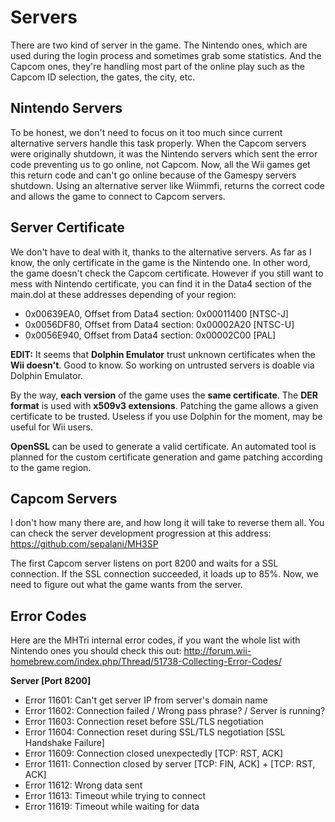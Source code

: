 # Servers
There are two kind of server in the game. The Nintendo ones, which are used during the login process and sometimes grab some statistics. And the Capcom ones, they're handling most part of the online play such as the Capcom ID selection, the gates, the city, etc.



Nintendo Servers
----------------
To be honest, we don't need to focus on it too much since current alternative servers handle this task properly. When the Capcom servers were originally shutdown, it was the Nintendo servers which sent the error code preventing us to go online, not Capcom. Now, all the Wii games get this return code and can't go online because of the Gamespy servers shutdown. Using an alternative server like Wiimmfi, returns the correct code and allows the game to connect to Capcom servers.



Server Certificate
------------------
We don't have to deal with it, thanks to the alternative servers. As far as I know, the only certificate in the game is the Nintendo one. In other word, the game doesn't check the Capcom certificate. However if you still want to mess with Nintendo certificate, you can find it in the Data4 section of the main.dol at these addresses depending of your region:
 * 0x00639EA0, Offset from Data4 section: 0x00011400 [NTSC-J]
 * 0x0056DF80, Offset from Data4 section: 0x00002A20 [NTSC-U]
 * 0x0056E940, Offset from Data4 section: 0x00002C00 [PAL]

**EDIT:** It seems that **Dolphin Emulator** trust unknown certificates when the **Wii doesn't**. Good to know. So working on untrusted servers is doable via Dolphin Emulator.

By the way, **each version** of the game uses the **same certificate**. The **DER format** is used with **x509v3 extensions**. Patching the game allows a given certificate to be trusted. Useless if you use Dolphin for the moment, may be useful for Wii users.

**OpenSSL** can be used to generate a valid certificate. An automated tool is planned for the custom certificate generation and game patching according to the game region.



Capcom Servers
--------------
I don't how many there are, and how long it will take to reverse them all. You can check the server development progression at this address: https://github.com/sepalani/MH3SP

The first Capcom server listens on port 8200 and waits for a SSL connection. If the SSL connection succeeded, it loads up to 85%. Now, we need to figure out what the game wants from the server.



Error Codes
-----------
Here are the MHTri internal error codes, if you want the whole list with Nintendo ones you should check this out: http://forum.wii-homebrew.com/index.php/Thread/51738-Collecting-Error-Codes/

**Server [Port 8200]**
 * Error 11601: Can't get server IP from server's domain name
 * Error 11602: Connection failed / Wrong pass phrase? / Server is running?
 * Error 11603: Connection reset before SSL/TLS negotiation
 * Error 11604: Connection reset during SSL/TLS negotiation [SSL Handshake Failure]
 * Error 11609: Connection closed unexpectedly [TCP: RST, ACK]
 * Error 11611: Connection closed by server [TCP: FIN, ACK] + [TCP: RST, ACK]
 * Error 11612: Wrong data sent
 * Error 11613: Timeout while trying to connect
 * Error 11619: Timeout while waiting for data
